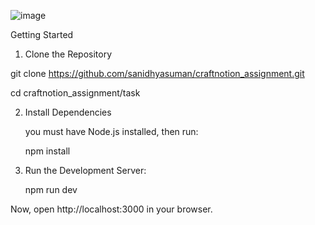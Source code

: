 ![image](https://github.com/user-attachments/assets/b35f854e-e847-4d59-a2f8-5607b0f82f79)

Getting Started

1. Clone the Repository

   
  git clone https://github.com/sanidhyasuman/craftnotion_assignment.git


  cd craftnotion_assignment/task

2. Install Dependencies
   
   you must have Node.js installed, then run:

   npm install

3. Run the Development Server:
   
   npm run dev
 
Now, open http://localhost:3000 in your browser.

